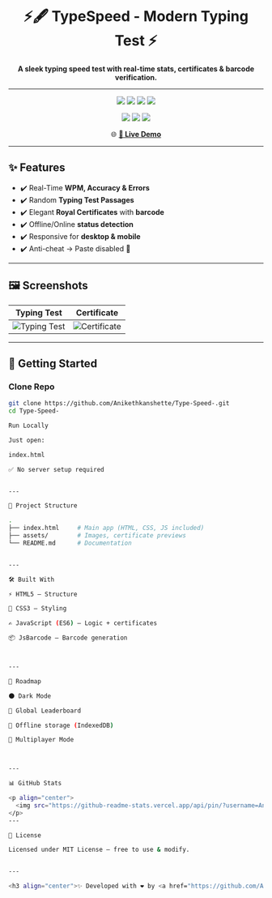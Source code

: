 <h1 align="center">⚡🖋️ TypeSpeed - Modern Typing Test ⚡</h1>

<p align="center">
  <b>A sleek typing speed test with real-time stats, certificates & barcode verification.</b>
</p>

---

<p align="center">
  <img src="https://img.shields.io/github/stars/Anikethkanshette/Type-Speed-?style=for-the-badge&logo=github" />
  <img src="https://img.shields.io/github/forks/Anikethkanshette/Type-Speed-?style=for-the-badge&logo=git" />
  <img src="https://img.shields.io/github/license/Anikethkanshette/Type-Speed-?style=for-the-badge" />
  <img src="https://visitor-badge.laobi.icu/badge?page_id=Anikethkanshette.Type-Speed-" />
</p>

<p align="center">
  <img src="https://img.shields.io/badge/HTML5-orange?style=for-the-badge&logo=html5" />
  <img src="https://img.shields.io/badge/CSS3-blue?style=for-the-badge&logo=css3" />
  <img src="https://img.shields.io/badge/JavaScript-yellow?style=for-the-badge&logo=javascript" />
</p>

<p align="center">
  🌐 <a href="https://Anikethkanshette.github.io/Type-Speed-" target="_blank"><b>🚀 Live Demo</b></a>  
</p>

---

## ✨ Features
- ✔️ Real-Time **WPM, Accuracy & Errors**  
- ✔️ Random **Typing Test Passages**  
- ✔️ Elegant **Royal Certificates** with **barcode**  
- ✔️ Offline/Online **status detection**  
- ✔️ Responsive for **desktop & mobile**  
- ✔️ Anti-cheat → Paste disabled 🚫  

---

## 🖼️ Screenshots

| Typing Test | Certificate |
|-------------|-------------|
| ![Typing Test](assets/typing-test.png) | ![Certificate](assets/certificate.png) |

---

## 🚀 Getting Started

### Clone Repo
```bash
git clone https://github.com/Anikethkanshette/Type-Speed-.git
cd Type-Speed-

Run Locally

Just open:

index.html

✅ No server setup required


---

📂 Project Structure

.
├── index.html     # Main app (HTML, CSS, JS included)
├── assets/        # Images, certificate previews
└── README.md      # Documentation


---

🛠️ Built With

⚡ HTML5 – Structure

🎨 CSS3 – Styling

✍️ JavaScript (ES6) – Logic + certificates

📦 JsBarcode – Barcode generation



---

🎯 Roadmap

🌑 Dark Mode

🏅 Global Leaderboard

💾 Offline storage (IndexedDB)

👥 Multiplayer Mode



---

📊 GitHub Stats

<p align="center">
  <img src="https://github-readme-stats.vercel.app/api/pin/?username=Anikethkanshette&repo=Type-Speed-&theme=tokyonight" />
</p>
---

📜 License

Licensed under MIT License – free to use & modify.


---

<h3 align="center">✨ Developed with ❤️ by <a href="https://github.com/Anikethkanshette">Anikethkanshette</a> ✨</h3>
